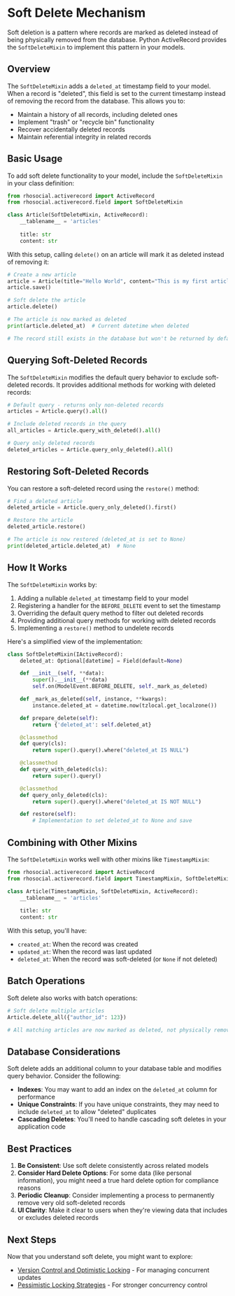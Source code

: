 # Soft Delete Mechanism

Soft deletion is a pattern where records are marked as deleted instead of being physically removed from the database. Python ActiveRecord provides the `SoftDeleteMixin` to implement this pattern in your models.

## Overview

The `SoftDeleteMixin` adds a `deleted_at` timestamp field to your model. When a record is "deleted", this field is set to the current timestamp instead of removing the record from the database. This allows you to:

- Maintain a history of all records, including deleted ones
- Implement "trash" or "recycle bin" functionality
- Recover accidentally deleted records
- Maintain referential integrity in related records

## Basic Usage

To add soft delete functionality to your model, include the `SoftDeleteMixin` in your class definition:

```python
from rhosocial.activerecord import ActiveRecord
from rhosocial.activerecord.field import SoftDeleteMixin

class Article(SoftDeleteMixin, ActiveRecord):
    __tablename__ = 'articles'
    
    title: str
    content: str
```

With this setup, calling `delete()` on an article will mark it as deleted instead of removing it:

```python
# Create a new article
article = Article(title="Hello World", content="This is my first article")
article.save()

# Soft delete the article
article.delete()

# The article is now marked as deleted
print(article.deleted_at)  # Current datetime when deleted

# The record still exists in the database but won't be returned by default queries
```

## Querying Soft-Deleted Records

The `SoftDeleteMixin` modifies the default query behavior to exclude soft-deleted records. It provides additional methods for working with deleted records:

```python
# Default query - returns only non-deleted records
articles = Article.query().all()

# Include deleted records in the query
all_articles = Article.query_with_deleted().all()

# Query only deleted records
deleted_articles = Article.query_only_deleted().all()
```

## Restoring Soft-Deleted Records

You can restore a soft-deleted record using the `restore()` method:

```python
# Find a deleted article
deleted_article = Article.query_only_deleted().first()

# Restore the article
deleted_article.restore()

# The article is now restored (deleted_at is set to None)
print(deleted_article.deleted_at)  # None
```

## How It Works

The `SoftDeleteMixin` works by:

1. Adding a nullable `deleted_at` timestamp field to your model
2. Registering a handler for the `BEFORE_DELETE` event to set the timestamp
3. Overriding the default query method to filter out deleted records
4. Providing additional query methods for working with deleted records
5. Implementing a `restore()` method to undelete records

Here's a simplified view of the implementation:

```python
class SoftDeleteMixin(IActiveRecord):
    deleted_at: Optional[datetime] = Field(default=None)

    def __init__(self, **data):
        super().__init__(**data)
        self.on(ModelEvent.BEFORE_DELETE, self._mark_as_deleted)

    def _mark_as_deleted(self, instance, **kwargs):
        instance.deleted_at = datetime.now(tzlocal.get_localzone())

    def prepare_delete(self):
        return {'deleted_at': self.deleted_at}

    @classmethod
    def query(cls):
        return super().query().where("deleted_at IS NULL")

    @classmethod
    def query_with_deleted(cls):
        return super().query()

    @classmethod
    def query_only_deleted(cls):
        return super().query().where("deleted_at IS NOT NULL")

    def restore(self):
        # Implementation to set deleted_at to None and save
```

## Combining with Other Mixins

The `SoftDeleteMixin` works well with other mixins like `TimestampMixin`:

```python
from rhosocial.activerecord import ActiveRecord
from rhosocial.activerecord.field import TimestampMixin, SoftDeleteMixin

class Article(TimestampMixin, SoftDeleteMixin, ActiveRecord):
    __tablename__ = 'articles'
    
    title: str
    content: str
```

With this setup, you'll have:
- `created_at`: When the record was created
- `updated_at`: When the record was last updated
- `deleted_at`: When the record was soft-deleted (or `None` if not deleted)

## Batch Operations

Soft delete also works with batch operations:

```python
# Soft delete multiple articles
Article.delete_all({"author_id": 123})

# All matching articles are now marked as deleted, not physically removed
```

## Database Considerations

Soft delete adds an additional column to your database table and modifies query behavior. Consider the following:

- **Indexes**: You may want to add an index on the `deleted_at` column for performance
- **Unique Constraints**: If you have unique constraints, they may need to include `deleted_at` to allow "deleted" duplicates
- **Cascading Deletes**: You'll need to handle cascading soft deletes in your application code

## Best Practices

1. **Be Consistent**: Use soft delete consistently across related models
2. **Consider Hard Delete Options**: For some data (like personal information), you might need a true hard delete option for compliance reasons
3. **Periodic Cleanup**: Consider implementing a process to permanently remove very old soft-deleted records
4. **UI Clarity**: Make it clear to users when they're viewing data that includes or excludes deleted records

## Next Steps

Now that you understand soft delete, you might want to explore:

- [Version Control and Optimistic Locking](version_control_and_optimistic_locking.md) - For managing concurrent updates
- [Pessimistic Locking Strategies](pessimistic_locking_strategies.md) - For stronger concurrency control